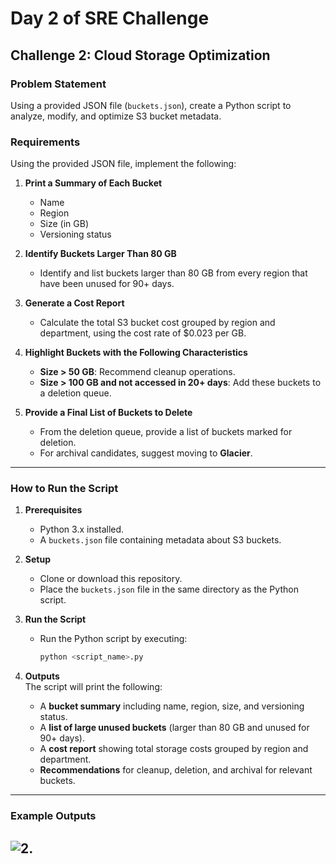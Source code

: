# Day 2 of SRE Challenge  
## Challenge 2: Cloud Storage Optimization  

### Problem Statement  
Using a provided JSON file (`buckets.json`), create a Python script to analyze, modify, and optimize S3 bucket metadata.

### Requirements  

Using the provided JSON file, implement the following:  

1. **Print a Summary of Each Bucket**  
   - Name  
   - Region  
   - Size (in GB)  
   - Versioning status  

2. **Identify Buckets Larger Than 80 GB**  
   - Identify and list buckets larger than 80 GB from every region that have been unused for 90+ days.  

3. **Generate a Cost Report**  
   - Calculate the total S3 bucket cost grouped by region and department, using the cost rate of $0.023 per GB.  

4. **Highlight Buckets with the Following Characteristics**  
   - **Size > 50 GB**: Recommend cleanup operations.  
   - **Size > 100 GB and not accessed in 20+ days**: Add these buckets to a deletion queue.  

5. **Provide a Final List of Buckets to Delete**  
   - From the deletion queue, provide a list of buckets marked for deletion.  
   - For archival candidates, suggest moving to **Glacier**.

---

### How to Run the Script  

1. **Prerequisites**  
   - Python 3.x installed.  
   - A `buckets.json` file containing metadata about S3 buckets.

2. **Setup**  
   - Clone or download this repository.  
   - Place the `buckets.json` file in the same directory as the Python script.

3. **Run the Script**  
   - Run the Python script by executing:  
     ```bash
     python <script_name>.py
     ```

4. **Outputs**  
   The script will print the following:  
   - A **bucket summary** including name, region, size, and versioning status.  
   - A **list of large unused buckets** (larger than 80 GB and unused for 90+ days).  
   - A **cost report** showing total storage costs grouped by region and department.  
   - **Recommendations** for cleanup, deletion, and archival for relevant buckets.

---

### Example Outputs  

![2.](/home/onkar/Desktop/Material/Devops_Sre_Mega_Challenge/Day_02/Output/Day_02_Output.png)
---
